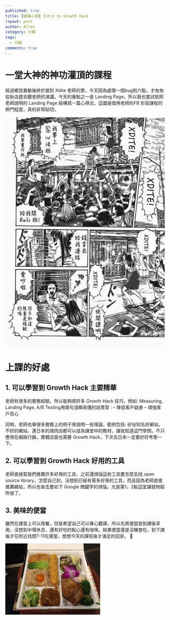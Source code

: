 ```yaml
---
published: true
title: [讀書心得] Intro to Growth Hack
layout: post
author: Allen
category: 行銷
tags: 
  - 行銷
comments: true
---
```


# 一堂大神的神功灌頂的課程
經過鄉民暴動後終於搶到 Xdite 老師的票，今天因為處理一個bug到六點，才匆匆從新店趕去聽老師的演講，今天的重點之一是 Landing Page，所以我也嘗試依照老師說明的 Landing Page 結構寫一篇心得文。這圖是借用老師的FB 形容課程的熱門程度，真的非常貼切。

![book](/images/blog/20180228/20180228-000.jpg)

# 上課的好處
## 1. 可以學習到 Growth Hack 主要精華
老師有很多的實務經驗，所以能夠將許多 Growth Hack 技巧，例如: Measuring, Landing Page, A/B Testing用兩句淺顯易懂的話貫穿 :
– 降低客戶疑慮
– 增強客戶信心

同時，老師也舉很多實務上的例子來說明一些理論，範例包括: 矽谷知名好網站，不好的網站，連日本的燒肉店都可以成為課堂中的教材，讓我知道這門學問，不只應用在網路行銷，實體店面也需要 Growth Hack，下次去日本一定要好好考察一下。

## 2. 可以學習到 Growth Hack 好用的工具
老師直接幫我們推薦許多好用的工具，之前還煩惱這些工具要怎麼去找 open source library，怎麼自己刻，沒想到已經有需多好用的工具，而且因為老師直接推薦網站，所以也省去要如下 Google 關鍵字的煩惱。光是第1，2點這堂課就物超所值了。

## 3. 美味的便當
雖然在課堂上可以用餐，但是希望自己可以專心聽課，所以先將便當放到課後享用，沒想到中場休息，還有好吃的點心還有咖啡。結果便當還是沒機會吃，到下課後才在附近找間7-11吃便當，想想今天的課程後才滿足的回家。 🙂

![book](/images/blog/20180228/20180228-001.jpg)